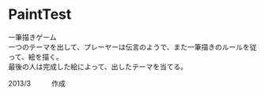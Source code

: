 PaintTest
=========


一筆描きゲーム<br>
一つのテーマを出して、プレーヤーは伝言のようで、また一筆描きのルールを従って、絵を描く。<br>
最後の人は完成した絵によって、出したテーマを当てる。



2013/3　　　作成
